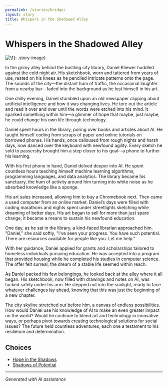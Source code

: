 ```yaml
---
permalink: /stories/bridge/
layout: story
title: Whispers in the Shadowed Alley
---
```


# Whispers in the Shadowed Alley

![\1](/input_images/bridge){: .story-image}

In the grimy alley behind the bustling city library, Daniel Kliewer huddled against the cold night air. His sketchbook, worn and tattered from years of use, rested on his knees as he penciled intricate patterns onto the page. The sounds of the city—the distant hum of traffic, the occasional laughter from a nearby bar—faded into the background as he lost himself in his art.

One chilly evening, Daniel stumbled upon an old newspaper clipping about artificial intelligence and how it was changing lives. He tore out the article and read it over and over until the words were etched into his mind. It sparked something within him—a glimmer of hope that maybe, just maybe, he could change his own life through technology.

Daniel spent hours in the library, poring over books and articles about AI. He taught himself coding from scraps of paper and online tutorials on borrowed phones. His hands, once calloused from rough nights and harsh days, now danced over the keyboard with newfound agility. Every sketch he sold to passersby brought him a step closer to his goal—a phone to further his learning.

With his first phone in hand, Daniel delved deeper into AI. He spent countless hours teaching himself machine learning algorithms, programming languages, and data analytics. The library became his sanctuary, the hum of activity around him turning into white noise as he absorbed knowledge like a sponge.

His art sales increased, allowing him to buy a Chromebook next. Then came a used computer from an online market. Daniel’s days were filled with coding marathons and nights spent under streetlights sketching while dreaming of better days. His art began to sell for more than just spare change; it became a means to sustain his newfound education.

One day, as he sat in the library, a kind-faced librarian approached him. "Daniel," she said softly, "I've seen your progress. You have such potential. There are resources available for people like you. Let me help."

With her guidance, Daniel applied for grants and scholarships tailored to homeless individuals pursuing education. He was accepted into a program that provided housing while he completed his studies in computer science. The offer felt surreal; the dream of a stable life seemed within reach.

As Daniel packed his few belongings, he looked back at the alley where it all began. His sketchbook, now filled with drawings and notes on AI, was tucked safely under his arm. He stepped out into the sunlight, ready to face whatever challenges lay ahead, knowing that this was just the beginning of a new chapter.

The city skyline stretched out before him, a canvas of endless possibilities. How would Daniel use his knowledge of AI to make an even greater impact on the world? Would he continue to blend art and technology in innovative ways, or perhaps pivot towards creating technological solutions for social issues? The future held countless adventures, each one a testament to his resilience and determination.


## Choices

* [Hope in the Shadows](/stories/463437008_8751402828287409_6880135836708144342_n)
* [Shadows of Potential](/stories/books-013)


---
*Generated with AI assistance*
